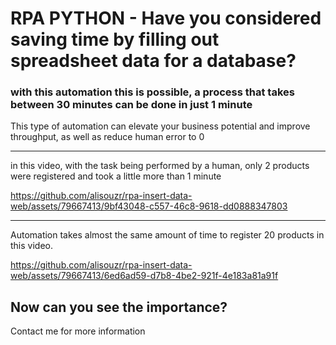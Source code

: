 # RPA PYTHON - Have you considered saving time by filling out spreadsheet data for a database?

### with this automation this is possible, a process that takes between 30 minutes can be done in just 1 minute

This type of automation can elevate your business potential and improve throughput, as well as reduce human error to 0
<hr>

in this video, with the task being performed by a human, only 2 products were registered and took a little more than 1 minute

https://github.com/alisouzr/rpa-insert-data-web/assets/79667413/9bf43048-c557-46c8-9618-dd0888347803

<hr>

Automation takes almost the same amount of time to register 20 products in this video.<br>

https://github.com/alisouzr/rpa-insert-data-web/assets/79667413/6ed6ad59-d7b8-4be2-921f-4e183a81a91f

## Now can you see the importance?
Contact me for more information
